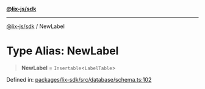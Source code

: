 [**@lix-js/sdk**](../README.md)

***

[@lix-js/sdk](../README.md) / NewLabel

# Type Alias: NewLabel

> **NewLabel** = `Insertable`\<`LabelTable`\>

Defined in: [packages/lix-sdk/src/database/schema.ts:102](https://github.com/opral/monorepo/blob/95d464500b14a3c0aabc535935d800ebcc86d1ad/packages/lix-sdk/src/database/schema.ts#L102)
